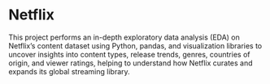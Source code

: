 # Netflix
This project performs an in-depth exploratory data analysis (EDA) on Netflix’s content dataset using Python, pandas, and visualization libraries to uncover insights into content types, release trends, genres, countries of origin, and viewer ratings, helping to understand how Netflix curates and expands its global streaming library.
